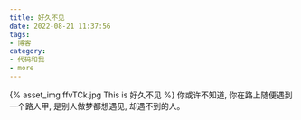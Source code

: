 ```yaml
---
title: 好久不见
date: 2022-08-21 11:37:56
tags:
- 博客
category:
- 代码和我
- more
---
```

{% asset_img ffvTCk.jpg This is 好久不见 %}
你或许不知道, 你在路上随便遇到一个路人甲, 是别人做梦都想遇见, 却遇不到的人。